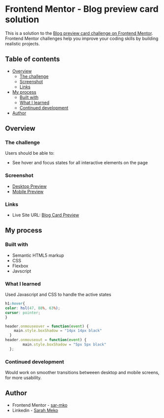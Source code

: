 # Frontend Mentor - Blog preview card solution

This is a solution to the [Blog preview card challenge on Frontend Mentor](https://www.frontendmentor.io/challenges/blog-preview-card-ckPaj01IcS). Frontend Mentor challenges help you improve your coding skills by building realistic projects. 

## Table of contents

- [Overview](#overview)
  - [The challenge](#the-challenge)
  - [Screenshot](#screenshot)
  - [Links](#links)
- [My process](#my-process)
  - [Built with](#built-with)
  - [What I learned](#what-i-learned)
  - [Continued development](#continued-development)
- [Author](#author)


## Overview

### The challenge

Users should be able to:

- See hover and focus states for all interactive elements on the page

### Screenshot

- [Desktop Preview](assets/images/desktop-screenshot.png)
- [Mobile Preview](assets/images/mobile-screenshot.png)

### Links

<!-- - Solution URL: [Add solution URL here](https://your-solution-url.com) -->
- Live Site URL: [Blog Card Preview](https://sar-mko.github.io/blog-preview-card)

## My process

### Built with

- Semantic HTML5 markup
- CSS
- Flexbox
- Javscript

### What I learned

Used Javascript and CSS to handle the active states

```css
h1:hover{
color: hsl(47, 88%, 63%);
cursor: pointer;
}
```
```js
header.onmouseover = function(event) {
    main.style.boxShadow = "14px 14px black"
  }
header.onmouseout = function(event) {
        main.style.boxShadow = "5px 5px black"
  };
```

### Continued development

Would work on smoother transitions betweeen desktop and mobile screens, for more usability.

## Author

<!-- - Website - [Add your name here](https://www.your-site.com) -->
- Frontend Mentor - [sar-mko](https://www.frontendmentor.io/profile/sar-mko)
- Linkedin - [Sarah Meko](https://www.linkedin.com/in/sarah-mko/)


